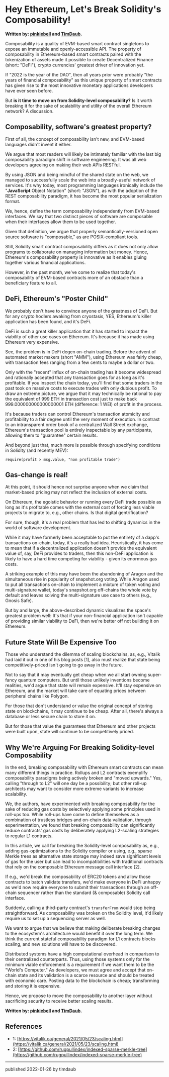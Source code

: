 # Hey Ethereum, Let's Break Solidity's Composability!

**Written by: [pinkiebell](https://github.com/pinkiebell) and
[TimDaub](https://twitter.com/timdaub).**

Composability is a quality of EVM-based smart contract singletons to expose an
immutable and openly-accessible API. The property of composability in
Ethereum-based smart contracts paired with the tokenization of assets made it
possible to create Decentralized Finance (short: "DeFi"), crypto currencies'
greatest driver of innovation yet.

If "2022 is the year of the DAO", then all years prior were probably "the years
of financial composability" as this unique property of smart contracts has
given rise to the most innovative monetary applications developers have ever
seen before.

But **is it time to move on from Solidity-level composability?** Is it worth
breaking it for the sake of scalability and utility of the overall Ethereum
network? A discussion.

## Composability, software's greatest property?

First of all, the concept of composability isn't new, and EVM-based languages
didn't invent it either.

We argue that most readers will likely be intimately familiar with the last big
composability paradigm shift in software engineering. It was all web developers
agreeing on making their web APIs RESTful.

By using JSON and being mindful of the shared state on the web, we managed to
successfully scale the web into a broadly-useful network of services. It's why
today, most programming languages ironically include the "**JavaScript** Object
Notation" (short: "JSON"), as with the adoption of the REST composability
paradigm, it has become the most popular serialization format.

We, hence, define the term composability independently from EVM-based
interfaces. We say that two distinct pieces of software are composable when
their interfaces allow them to be used together.

Given that definition, we argue that properly semantically-versioned open
source software is "composable," as are POSIX-compliant tools.

Still, Solidity smart contract composability differs as it does not only allow
programs to collaborate on managing information but money. Hence, Ethereum's
composability property is innovative as it enables gluing together various
financial applications.

However, in the past month, we've come to realize that today's composability of
EVM-based contracts more of an obstacle than a beneficiary feature to all.

## DeFi, Ethereum's "Poster Child"

We probably don't have to convince anyone of the greatness of DeFi. But for any
crypto hodlers awaking from cryostasis, YES, Ethereum's killer application has
been found, and it's DeFi.

DeFi is such a great killer application that it has started to impact the
viability of other use cases on Ethereum. It's because it has made using
Ethereum very expensive.

See, the problem is in DeFi degen on-chain trading. Before the advent of
automated market makers (short "AMM"), using Ethereum was fairly cheap, with
transaction fees ranging from a few cents to maybe a dollar or two.

Only with the "recent" influx of on-chain trading has it become widespread and
rationally accepted that any transaction goes for as long as it's profitable.
If you inspect the chain today, you'll find that some traders in the past took
on massive costs to execute trades with only dubious profit. To draw an extreme
picture, we argue that it may technically be rational to pay the equivalent of
999 ETH in transaction cost just to make back 999.000000000000000001 ETH
(difference: 1 WEI) of profit in the process.

It's because traders can control Ethereum's transaction atomicity and
profitability to a fair degree until the very moment of execution. In contrast
to an intransparent order book of a centralized Wall Street exchange,
Ethereum's transaction pool is entirely inspectable by any participants,
allowing them to "guarantee" certain results.

And beyond just that, much more is possible through specifying conditions in
Solidity (and recently MEV):

```sol
require(profit > msg.value, "non profitable trade")
```

## Gas-change is real!

At this point, it should hence not surprise anyone when we claim that
market-based pricing may not reflect the inclusion of external costs.

On Ethereum, the egoistic behavior or running every DeFi trade possible as long
as it's profitable comes with the external cost of forcing less viable projects
to migrate to, e.g., other chains. Is that digital gentrification?

For sure, though, it's a real problem that has led to shifting dynamics in the
world of software development.

While it may have formerly been acceptable to put the entirety of a dapp's
transactions on-chain, today, it's a really bad idea. Heuristically, it has
come to mean that if a decentralized application doesn't provide the equivalent
value of, say, DeFi provides to traders, then this non-DeFi application is
likely to have a hard time competing for viability - given its enormous gas
costs.

A striking example of this may have been the abandoning of Aragon and the
simultaneous rise in popularity of snapshot.org voting. While Aragon used to
put all transactions on-chain to implement a mixture of token voting and
multi-signature wallet, today's snapshot.org off-chains the whole vote by
default and leaves solving the multi-signature use case to others (e.g., Gnosis
Safe).

But by and large, the above-described dynamic visualizes the space's greatest
problem well: It's that if your non-financial application isn't capable of
providing similar viability to DeFi, then we're better off not building it on
Ethereum.

## Future State Will Be Expensive Too

Those who understand the dilemma of scaling blockchains, as, e.g., Vitalik had
laid it out in one of his blog posts [1], also must realize that state being
competitively-priced isn't going to go away in the future.

Not to say that it may eventually get cheap when we all start owning
super-fancy quantum computers. But until those unlikely inventions become
realities, we'd argue that state will remain expensive. It'll stay expensive on
Ethereum, and the market will take care of equating prices between peripheral
chains like Polygon.

For those that don't understand or value the original concept of storing state
on blockchains, it may continue to be cheap. After all, there's always a
database or less secure chain to store it on.

But for those that value the guarantees that Ethereum and other projects were
built upon, state will continue to be competitively priced.

## Why We're Arguing For Breaking Solidity-level Composability

In the end, breaking composability with Ethereum smart contracts can mean many
different things in practice. Rollups and L2 contracts exemplify composability
paradigms being actively broken and "moved upwards." Yes, calling "through to
L2" will one day be a possibility; but other roll-up architects may want to
consider more extreme variants to increase scalability.

We, the authors, have experimented with breaking composability for the sake of
reducing gas costs by selectively applying some principles used in roll-ups
too. While roll-ups have come to define themselves as a combination of
trustless bridges and on-chain data validation, through experimentation, we
found that breaking composability can significantly reduce contracts' gas costs
by deliberately applying L2-scaling strategies to regular L1 contracts.

In this article, we call for breaking the Solidity-level composability as,
e.g., adding gas-optimizations to the Solidity compiler or using, e.g., sparse
Merkle trees as alternative state storage may indeed save significant levels of
gas for the user but can lead to incompatibilities with traditional contracts
that rely on the composable Ethereum message call interface [2].

If e.g., we'd break the composability of ERC20 tokens and allow those contracts
to batch validate transfers, we'd make everyone in DeFi unhappy as we'd now
require everyone to submit their transactions through an off-chain sequencer
rather than the standard (& composable) Solidity call interface.

Suddenly, calling a third-party contract's `transferFrom` would stop being
straightforward. As composability was broken on the Solidity level, it'd likely
require us to set up a sequencing server as well.

We want to argue that we believe that making deliberate breaking changes to the
ecosystem's architecture would benefit it over the long term. We think the
current stateful composability paradigm for L1 contracts blocks scaling, and
new solutions will have to be discovered.

Distributed systems have a high computational overhead in comparison to their
centralized counterparts. Thus, using those systems only for the minimum viable
enforcement is a requirement if we want them to be the "World's Computer." As
developers, we must agree and accept that on-chain state and its validation is
a scarce resource and should be treated with economic care. Posting data to the
blockchain is cheap; transforming and storing it is expensive.

Hence, we propose to move the composability to another layer without
sacrificing security to receive better scaling results.

**Written by: [pinkiebell](https://github.com/pinkiebell) and
[TimDaub](https://twitter.com/timdaub).**

## References

- 1:
  [https://vitalik.ca/general/2021/05/23/scaling.html](https://vitalik.ca/general/2021/05/23/scaling.html)
- 2:
  [https://github.com/rugpullindex/indexed-sparse-merkle-tree](https://github.com/rugpullindex/indexed-sparse-merkle-tree)

---

published 2022-01-26 by timdaub
